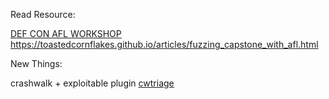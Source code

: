 Read Resource:

[DEF CON AFL WORKSHOP](https://media.defcon.org/DEF%20CON%2026/DEF%20CON%2026%20workshops/DEF%20CON%2026%20-%20Workshop-Jakub-Botwicz-and-Wojciech-Rauner-Fuzzing-with-AFL-%28American-Fuzzy-Lop%29.pdf)
https://toastedcornflakes.github.io/articles/fuzzing_capstone_with_afl.html

New Things:

crashwalk + exploitable plugin [cwtriage](https://github.com/bnagy/crashwalk)
